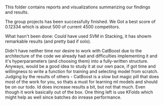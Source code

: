 This folder contains reports and visualizations summarizing our findings and results.

The group projects has been successfully finished. We Got a best score of 0.12334 which is about 500 of current 4500 competitors. 

What hasn't been done: Could have used SVM in Stacking, it has showm remarkable results (and pretty bad if solo).

Didn't have neither time nor desire to work with CatBoost due to the architecture of the code we already had and difficulties implementing it and it's hyperparameters (and choosing them) into a fully-written structure. Anyways, would be a good idea to study it at our own pace, if got time and willingness to write a function for training and selecting model from scratch. Judging by the results of others - CatBoost is a slow but magic pill that does most of the work for you, so thats a must for learning ml models and should be on our todo. Id does increase results a bit, but not that much. Even though it work basically out of the box. One thing left is use KFolds which might help as well since batches do inrease performance.
